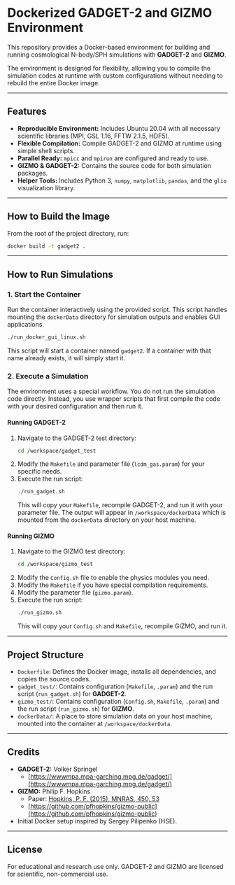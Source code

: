 # Dockerized GADGET-2 and GIZMO Environment

This repository provides a Docker-based environment for building and running cosmological N-body/SPH simulations with **GADGET-2** and **GIZMO**.

The environment is designed for flexibility, allowing you to compile the simulation codes at runtime with custom configurations without needing to rebuild the entire Docker image.

---

## Features

- **Reproducible Environment:** Includes Ubuntu 20.04 with all necessary scientific libraries (MPI, GSL 1.16, FFTW 2.1.5, HDF5).
- **Flexible Compilation:** Compile GADGET-2 and GIZMO at runtime using simple shell scripts.
- **Parallel Ready:** `mpicc` and `mpirun` are configured and ready to use.
- **GIZMO & GADGET-2:** Contains the source code for both simulation packages.
- **Helper Tools:** Includes Python 3, `numpy`, `matplotlib`, `pandas`, and the `glio` visualization library.

---

## How to Build the Image

From the root of the project directory, run:

```bash
docker build -t gadget2 .
```

---

## How to Run Simulations

### 1. Start the Container

Run the container interactively using the provided script. This script handles mounting the `dockerData` directory for simulation outputs and enables GUI applications.

```bash
./run_docker_gui_linux.sh
```

This script will start a container named `gadget2`. If a container with that name already exists, it will simply start it.

### 2. Execute a Simulation

The environment uses a special workflow. You do not run the simulation code directly. Instead, you use wrapper scripts that first compile the code with your desired configuration and then run it.

#### Running GADGET-2

1.  Navigate to the GADGET-2 test directory:
    ```bash
    cd /workspace/gadget_test
    ```
2.  Modify the `Makefile` and parameter file (`lcdm_gas.param`) for your specific needs.
3.  Execute the run script:
    ```bash
    ./run_gadget.sh
    ```
    This will copy your `Makefile`, recompile GADGET-2, and run it with your parameter file. The output will appear in `/workspace/dockerData` which is mounted from the `dockerData` directory on your host machine.

#### Running GIZMO

1.  Navigate to the GIZMO test directory:
    ```bash
    cd /workspace/gizmo_test
    ```
2.  Modify the `Config.sh` file to enable the physics modules you need.
3.  Modify the `Makefile` if you have special compilation requirements.
4.  Modify the parameter file (`gizmo.param`).
5.  Execute the run script:
    ```bash
    ./run_gizmo.sh
    ```
    This will copy your `Config.sh` and `Makefile`, recompile GIZMO, and run it.

---

## Project Structure

-   `Dockerfile`: Defines the Docker image, installs all dependencies, and copies the source codes.
-   `gadget_test/`: Contains configuration (`Makefile`, `.param`) and the run script (`run_gadget.sh`) for **GADGET-2**.
-   `gizmo_test/`: Contains configuration (`Config.sh`, `Makefile`, `.param`) and the run script (`run_gizmo.sh`) for **GIZMO**.
-   `dockerData/`: A place to store simulation data on your host machine, mounted into the container at `/workspace/dockerData`.

---

## Credits

-   **GADGET-2:** Volker Springel
    -   [https://wwwmpa.mpa-garching.mpg.de/gadget/](https://wwwmpa.mpa-garching.mpg.de/gadget/)
-   **GIZMO:** Philip F. Hopkins
    -   Paper: [Hopkins, P. F. (2015), MNRAS, 450, 53](https://ui.adsabs.harvard.edu/abs/2015MNRAS.450...53H/abstract)
    -   [https://github.com/pfhopkins/gizmo-public](https://github.com/pfhopkins/gizmo-public)
-   Initial Docker setup inspired by Sergey Pilipenko (HSE).

---

## License

For educational and research use only. GADGET-2 and GIZMO are licensed for scientific, non-commercial use.